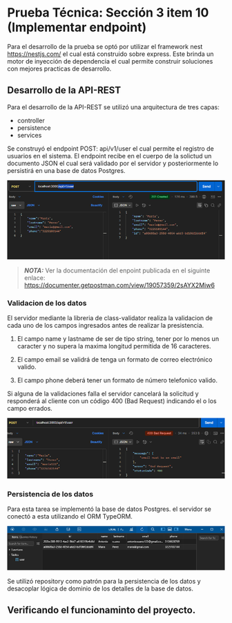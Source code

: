 # Prueba Técnica: Sección 3 item 10 (Implementar endpoint)

Para el desarrollo de la prueba se optó por utilizar el framework nest https://nestjs.com/ el cual está construido sobre express. Este brinda un motor de inyección de dependencia el cual permite  construir soluciones con mejores practicas de desarrollo.

## Desarrollo de la API-REST
Para el desarrollo de la API-REST se utilizó una arquitectura de tres capas:
- controller
- persistence
- services

Se construyó el endpoint POST: api/v1/user el cual permite el registro de usuarios en el sistema. El endpoint recibe en el cuerpo de la solictud un documento JSON el cual será validado por el servidor y posteriormente lo persistirá en una base de datos Postgres.

!["request"](/assets/postman.png)

> **_NOTA:_**  Ver la documentación del enpoint publicada en el siguinte enlace: https://documenter.getpostman.com/view/19057359/2sAYX2Miw6

### Validacion de los datos
El servidor mediante la libreria de class-validator realiza la validacion de cada uno de los campos ingresados antes de realizar la presistencia.

1. El campo name y lastname de ser  de tipo string, tener por lo menos un caracter y no supera la maxima longitud permitida de 16 caracteres.

2. El campo email se validrá de tenga un formato de correo electrónico valido.

3. El campo phone deberá tener un formato de número telefonico valido.

Si alguna de la validaciones falla el servidor cancelará la solicitud y responderá al cliente con un código 400 (Bad Request) indicando el o los campo errados.

!["bad-reuest"](/assets/bad-request.png)

### Persistencia  de los datos
Para esta tarea se implementó la base de datos Postgres. el servidor se conectó a esta utilizando el ORM TypeORM.

!["data-base"](/assets/database.png)

Se utilizó repository como patrón para la persistencia de los datos y desacoplar lógica de dominio de los detalles de la base de datos.

## Verificando el funcionaminto del proyecto.